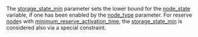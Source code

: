 The [storage\_state\_min](@ref) parameter sets the lower bound for the [node\_state](@ref) variable,
if one has been enabled by the [node\_type](@ref) parameter.
For reserve [node](@ref)s with [minimum\_reserve\_activation\_time](@ref),
the [storage\_state\_min](@ref) is considered also via a special constraint.